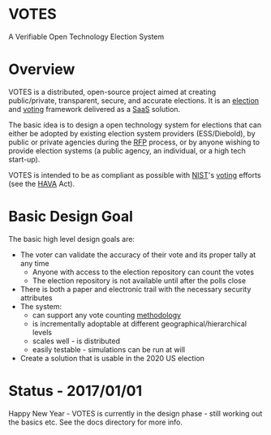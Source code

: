 # VOTES

A Verifiable Open Technology Election System

# Overview

VOTES is a distributed, open-source project aimed at creating public/private, transparent, secure, and accurate elections.  It is an [election](https://en.wikipedia.org/wiki/Election) and [voting](https://en.wikipedia.org/wiki/Voting) framework delivered as a [SaaS](https://en.wikipedia.org/wiki/Software_as_a_service) solution.

The basic idea is to design a open technology system for elections that can either be adopted by existing election system providers (ESS/Diebold), by public or private agencies during the [RFP](https://en.wikipedia.org/wiki/Request_for_proposal) process, or by anyone wishing to provide election systems (a public agency, an individual, or a high tech start-up).

VOTES is intended to be as compliant as possible with [NIST](https://en.wikipedia.org/wiki/National_Institute_of_Standards_and_Technology)'s [voting](https://www.nist.gov/itl/voting) efforts (see the [HAVA](https://en.wikipedia.org/wiki/Help_America_Vote_Act) Act).

# Basic Design Goal

The basic high level design goals are:

* The voter can validate the accuracy of their vote and its proper tally at any time
  * Anyone with access to the election repository can count the votes
  * The election repository is not available until after the polls close
* There is both a paper and electronic trail with the necessary security attributes
* The system:
  * can support any vote counting [methodology](https://electology.org/library)
  * is incrementally adoptable at different geographical/hierarchical levels
  * scales well - is distributed
  * easily testable - simulations can be run at will
* Create a solution that is usable in the 2020 US election

# Status - 2017/01/01

Happy New Year - VOTES is currently in the design phase - still working out the basics etc.  See the docs directory for more info.
